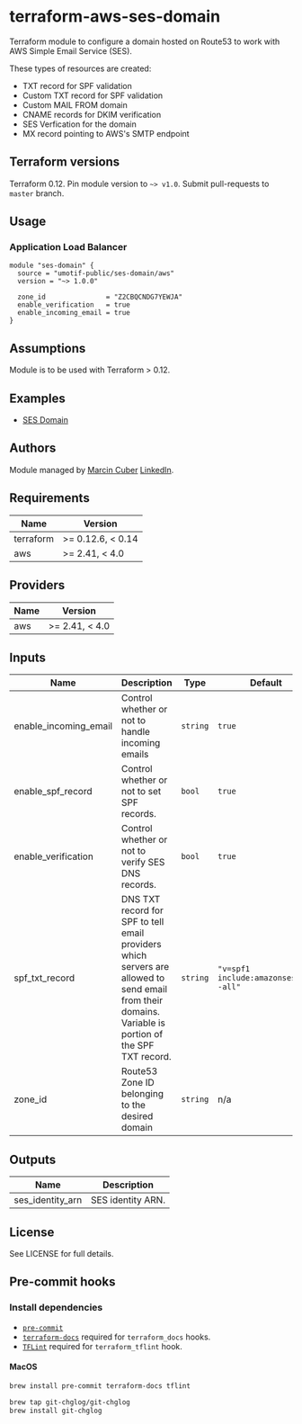 # terraform-aws-ses-domain

Terraform module to configure a domain hosted on Route53 to work with AWS Simple Email Service (SES).

These types of resources are created:

* TXT record for SPF validation
* Custom TXT record for SPF validation
* Custom MAIL FROM domain
* CNAME records for DKIM verification
* SES Verfication for the domain
* MX record pointing to AWS's SMTP endpoint

## Terraform versions

Terraform 0.12. Pin module version to `~> v1.0`. Submit pull-requests to `master` branch.

## Usage

### Application Load Balancer

```hcl
module "ses-domain" {
  source = "umotif-public/ses-domain/aws"
  version = "~> 1.0.0"

  zone_id               = "Z2CBQCNDG7YEWJA"
  enable_verification   = true
  enable_incoming_email = true
}
```

## Assumptions

Module is to be used with Terraform > 0.12.

## Examples

* [SES Domain](https://github.com/umotif-public/terraform-aws-ses-domain/tree/master/examples/core)

## Authors

Module managed by [Marcin Cuber](https://github.com/marcincuber) [LinkedIn](https://www.linkedin.com/in/marcincuber/).

<!-- BEGINNING OF PRE-COMMIT-TERRAFORM DOCS HOOK -->
## Requirements

| Name | Version |
|------|---------|
| terraform | >= 0.12.6, < 0.14 |
| aws | >= 2.41, < 4.0 |

## Providers

| Name | Version |
|------|---------|
| aws | >= 2.41, < 4.0 |

## Inputs

| Name | Description | Type | Default | Required |
|------|-------------|------|---------|:--------:|
| enable\_incoming\_email | Control whether or not to handle incoming emails | `string` | `true` | no |
| enable\_spf\_record | Control whether or not to set SPF records. | `bool` | `true` | no |
| enable\_verification | Control whether or not to verify SES DNS records. | `bool` | `true` | no |
| spf\_txt\_record | DNS TXT record for SPF to tell email providers which servers are allowed to send email from their domains. Variable is portion of the SPF TXT record. | `string` | `"v=spf1 include:amazonses.com -all"` | no |
| zone\_id | Route53 Zone ID belonging to the desired domain | `string` | n/a | yes |

## Outputs

| Name | Description |
|------|-------------|
| ses\_identity\_arn | SES identity ARN. |

<!-- END OF PRE-COMMIT-TERRAFORM DOCS HOOK -->

## License

See LICENSE for full details.

## Pre-commit hooks

### Install dependencies

* [`pre-commit`](https://pre-commit.com/#install)
* [`terraform-docs`](https://github.com/segmentio/terraform-docs) required for `terraform_docs` hooks.
* [`TFLint`](https://github.com/terraform-linters/tflint) required for `terraform_tflint` hook.

#### MacOS

```bash
brew install pre-commit terraform-docs tflint

brew tap git-chglog/git-chglog
brew install git-chglog
```
